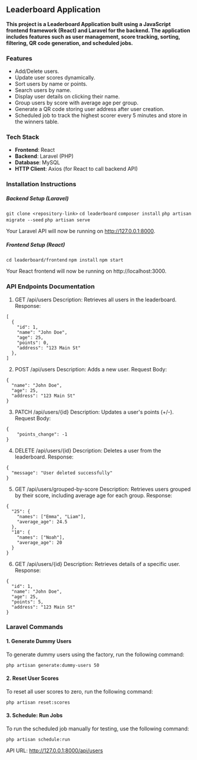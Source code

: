 ## Leaderboard Application
**This project is a Leaderboard Application built using a JavaScript frontend framework (React) and Laravel for the backend. The application includes features such as user management, score tracking, sorting, filtering, QR code generation, and scheduled jobs.**

### Features
- Add/Delete users.
- Update user scores dynamically.
- Sort users by name or points.
- Search users by name.
- Display user details on clicking their name.
- Group users by score with average age per group.
- Generate a QR code storing user address after user creation.
- Scheduled job to track the highest scorer every 5 minutes and store in the winners table.
### Tech Stack
- __Frontend__: React
- __Backend__: Laravel (PHP)
- __Database__: MySQL
- __HTTP Client__: Axios (for React to call backend API)
### Installation Instructions

##### Backend Setup (Laravel)
```git clone <repository-link>```
```cd leaderboard```
```composer install```
```php artisan migrate --seed```
```php artisan serve```

Your Laravel API will now be running on http://127.0.0.1:8000.

##### Frontend Setup (React)
```cd leaderboard/frontend```
```npm install```
```npm start```

Your React frontend will now be running on http://localhost:3000.


### API Endpoints Documentation
1. GET /api/users
Description: Retrieves all users in the leaderboard.
Response:
```
[
  {
    "id": 1,
    "name": "John Doe",
    "age": 25,
    "points": 0,
    "address": "123 Main St"
  },
]
```

2. POST /api/users
Description: Adds a new user.
Request Body:
```
{
  "name": "John Doe",
  "age": 25,
  "address": "123 Main St"
}
```

3. PATCH /api/users/{id}
Description: Updates a user's points (+/-).
Request Body:
```
{
	"points_change": -1
}
```

4. DELETE /api/users/{id}
Description: Deletes a user from the leaderboard.
Response:
```
{
  "message": "User deleted successfully"
}
```

5. GET /api/users/grouped-by-score
Description: Retrieves users grouped by their score, including average age for each group.
Response:
```
{
  "25": {
    "names": ["Emma", "Liam"],
    "average_age": 24.5
  },
  "18": {
    "names": ["Noah"],
    "average_age": 20
  }
}
```

6. GET /api/users/{id}
Description: Retrieves details of a specific user.
Response:
```
{
  "id": 1,
  "name": "John Doe",
  "age": 25,
  "points": 5,
  "address": "123 Main St"
}
```

### Laravel Commands
#### 1. Generate Dummy Users
To generate dummy users using the factory, run the following command:
``` 
php artisan generate:dummy-users 50
```

#### 2. Reset User Scores
To reset all user scores to zero, run the following command:
```
php artisan reset:scores
```

#### 3. Schedule: Run Jobs
To run the scheduled job manually for testing, use the following command:
```
php artisan schedule:run
```

API URL: http://127.0.0.1:8000/api/users















